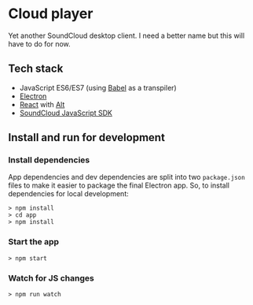 # Cloud player

Yet another SoundCloud desktop client. I need a better name but this will have
to do for now.

## Tech stack

- JavaScript ES6/ES7 (using [Babel](http://babeljs.io) as a transpiler)
- [Electron](http://electron.atom.io/)
- [React](http://facebook.github.io/react/) with [Alt](http://alt.js.org/)
- [SoundCloud JavaScript SDK](https://developers.soundcloud.com/docs/api/sdks#javascript)

## Install and run for development

### Install dependencies

App dependencies and dev dependencies are split into two `package.json` files
to make it easier to package the final Electron app. So, to install dependencies
for local development:

```
> npm install
> cd app
> npm install
```

### Start the app

```
> npm start
```

### Watch for JS changes

```
> npm run watch
```
